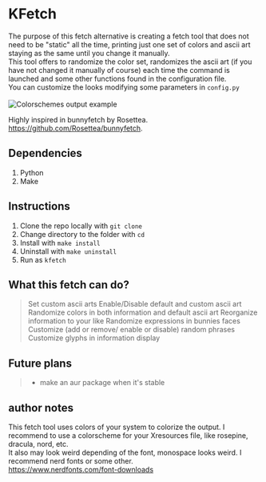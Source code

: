 # KFetch
The purpose of this fetch alternative is creating a fetch tool that does not need to be "static" all the time, 
printing just one set of colors and ascii art staying as the same until you change it manually. <br>
This tool offers to randomize the color set, randomizes the ascii art (if you have not changed it manually of course)
each time the command is launched and some other functions found in the configuration file. <br>
You can customize the looks modifying some parameters in ` config.py ` <br>
<br>
![Colorschemes output example](/images/demonstration.png)<br>

Highly inspired in bunnyfetch by Rosettea. <br>
https://github.com/Rosettea/bunnyfetch.

## Dependencies
1. Python
2. Make

## Instructions
1. Clone the repo locally with ` git clone `
2. Change directory to the folder with ` cd `
3. Install with  `make install`
1. Uninstall with `make uninstall`
4. Run as  `kfetch`

## What this fetch can do?
>   Set custom ascii arts
>   Enable/Disable default and custom ascii art
>   Randomize colors in both information and default ascii art 
>   Reorganize information to your like
>   Randomize expressions in bunnies faces
>   Customize (add or remove/ enable or disable) random phrases
>   Customize glyphs in information display

## Future plans
> - make an aur package when it's stable

## author notes
This fetch tool uses colors of your system to colorize the output.
I recommend to use a colorscheme for your Xresources file, like rosepine, dracula, nord, etc. <br>
It also may look weird depending of the font, monospace looks weird. I recommend nerd fonts or some other.<br> 
https://www.nerdfonts.com/font-downloads
